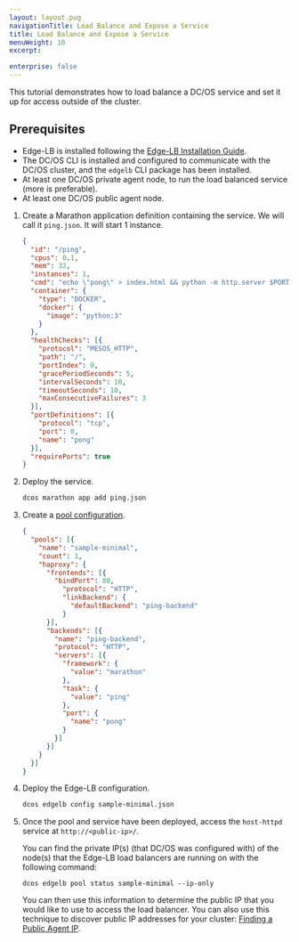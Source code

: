```yaml
---
layout: layout.pug
navigationTitle: Load Balance and Expose a Service
title: Load Balance and Expose a Service
menuWeight: 10
excerpt:

enterprise: false
---
```


This tutorial demonstrates how to load balance a DC/OS service and set it up for access outside of the cluster.

## Prerequisites

* Edge-LB is installed following the [Edge-LB Installation Guide](/service-docs/edge-lb/0.1.9/installing).
* The DC/OS CLI is installed and configured to communicate with the DC/OS cluster, and the `edgelb` CLI package has been installed.
* At least one DC/OS private agent node, to run the load balanced service (more is preferable).
* At least one DC/OS public agent node.

1. Create a Marathon application definition containing the service. We will call it `ping.json`. It will start 1 instance.

   ```json
   {
     "id": "/ping",
     "cpus": 0.1,
     "mem": 32,
     "instances": 1,
     "cmd": "echo \"pong\" > index.html && python -m http.server $PORT0",
     "container": {
       "type": "DOCKER",
       "docker": {
         "image": "python:3"
       }
     },
     "healthChecks": [{
       "protocol": "MESOS_HTTP",
       "path": "/",
       "portIndex": 0,
       "gracePeriodSeconds": 5,
       "intervalSeconds": 10,
       "timeoutSeconds": 10,
       "maxConsecutiveFailures": 3
     }],
     "portDefinitions": [{
       "protocol": "tcp",
       "port": 0,
       "name": "pong"
     }],
     "requirePorts": true
   }
   ```

1. Deploy the service.

   ```bash
   dcos marathon app add ping.json
   ```

1. Create a [pool configuration](/service-docs/edge-lb/0.1.9/pool-configuration).

   ```json
   {
     "pools": [{
       "name": "sample-minimal",
       "count": 1,
       "haproxy": {
         "frontends": [{
           "bindPort": 80,
             "protocol": "HTTP",
             "linkBackend": {
               "defaultBackend": "ping-backend"
             }
         }],
         "backends": [{
           "name": "ping-backend",
           "protocol": "HTTP",
           "servers": [{
             "framework": {
               "value": "marathon"
             },
             "task": {
               "value": "ping"
             },
             "port": {
               "name": "pong"
             }
           }]
         }]
       }
     }]
   }
   ```

1. Deploy the Edge-LB configuration.

   ```bash
   dcos edgelb config sample-minimal.json
   ```

1. Once the pool and service have been deployed, access the `host-httpd` service at `http://<public-ip>/`.

   You can find the private IP(s) (that DC/OS was configured with) of the node(s) that the Edge-LB load balancers are running on with the following command:
  
   ```
   dcos edgelb pool status sample-minimal --ip-only
   ```

   You can then use this information to determine the public IP that you would like to use to access the load balancer. You can also use this technique to discover public IP addresses for your cluster: [Finding a Public Agent IP](https://docs.mesosphere.com/1.10/administering-clusters/locate-public-agent/).
